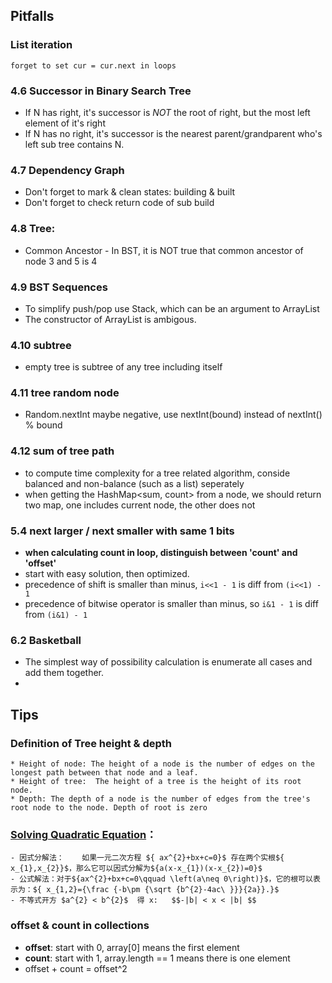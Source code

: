 
## Pitfalls
### List iteration
    forget to set cur = cur.next in loops
### 4.6 Successor in Binary Search Tree
- If N has right, it's successor is *NOT* the root of right, but the most left element of it's right
- If N has no right, it's successor is the nearest parent/grandparent who's left sub tree contains N.
### 4.7 Dependency Graph
- Don't forget to mark & clean states: building & built
- Don't forget to check return code of sub build
### 4.8 Tree:
- Common Ancestor
        - In BST, it is NOT true that common ancestor of node 3 and 5 is 4
        
### 4.9 BST Sequences
- To simplify push/pop use Stack<T>, which can be an argument to ArrayList<T> 
- The constructor of ArrayList<Integer> is ambigous.
    
### 4.10 subtree
- empty tree is subtree of any tree including itself
    
### 4.11 tree random node
- Random.nextInt maybe negative, use nextInt(bound) instead of nextInt() % bound
    
### 4.12 sum of tree path
- to compute time complexity for a tree related algorithm, conside balanced and non-balance (such as a list) seperately
- when getting the HashMap<sum, count> from a node, we should return two map, one includes current node, the other does not 
    
### 5.4 next larger / next smaller with same 1 bits
- **when calculating count in loop, distinguish between 'count' and 'offset'**
- start with easy solution, then optimized.
- precedence of shift is smaller than minus, ```i<<1 - 1``` is diff from ```(i<<1) - 1```
- precedence of bitwise operator is smaller than minus, so ```i&1 - 1``` is diff from ```(i&1) - 1```

### 6.2 Basketball
- The simplest way of possibility calculation is enumerate all cases and add them together.
- 
## Tips

### Definition of Tree height & depth
	* Height of node: The height of a node is the number of edges on the longest path between that node and a leaf.
	* Height of tree:  The height of a tree is the height of its root node.
	* Depth: The depth of a node is the number of edges from the tree's root node to the node. Depth of root is zero

### [Solving Quadratic Equation](https://en.wikipedia.org/wiki/Quadratic_equation)：
	- 因式分解法：	如果一元二次方程 ${ ax^{2}+bx+c=0}$ 存在两个实根${ x_{1},x_{2}}$，那么它可以因式分解为${a(x-x_{1})(x-x_{2})=0}$
	- 公式解法：对于${ax^{2}+bx+c=0\qquad \left(a\neq 0\right)}$，它的根可以表示为：${ x_{1,2}={\frac {-b\pm {\sqrt {b^{2}-4ac\ }}}{2a}}.}$
	- 不等式开方 $a^{2} < b^{2}$  得 x:   $$-|b| < x < |b| $$

### offset & count in collections
- **offset**: start with 0, array[0] means the first element
- **count**: start with 1, array.length == 1 means there is one element
- offset + count = offset^2
<!--stackedit_data:
eyJoaXN0b3J5IjpbMTE5NjQwMjYyOSwxMTEyMDQ5OTgzLDE4Nz
A1MTg3OTYsNjE0NTIxNzMsMTQyMTU4NDY5MiwtMTMzMjY1MjIw
NF19
-->